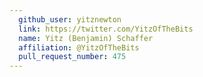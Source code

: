 ```yaml
---
  github_user: yitznewton
  link: https://twitter.com/YitzOfTheBits
  name: Yitz (Benjamin) Schaffer
  affiliation: @YitzOfTheBits
  pull_request_number: 475
---
```

